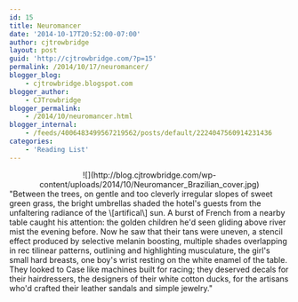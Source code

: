 ```yaml
---
id: 15
title: Neuromancer
date: '2014-10-17T20:52:00-07:00'
author: cjtrowbridge
layout: post
guid: 'http://cjtrowbridge.com/?p=15'
permalink: /2014/10/17/neuromancer/
blogger_blog:
    - cjtrowbridge.blogspot.com
blogger_author:
    - CJTrowbridge
blogger_permalink:
    - /2014/10/neuromancer.html
blogger_internal:
    - /feeds/4006483499567219562/posts/default/2224047560914231436
categories:
    - 'Reading List'
---
```


<center>![](http://blog.cjtrowbridge.com/wp-content/uploads/2014/10/Neuromancer_Brazilian_cover.jpg)</center>"Between the trees, on gentle and too cleverly irregular slopes of sweet green grass, the bright umbrellas shaded the hotel's guests from the unfaltering radiance of the \[artifical\] sun. A burst of French from a nearby table caught his attention: the golden children he'd seen gliding above river mist the evening before. Now he saw that their tans were uneven, a stencil effect produced by selective melanin boosting, multiple shades overlapping in rec tilinear patterns, outlining and highlighting musculature, the girl's small hard breasts, one boy's wrist resting on the white enamel of the table. They looked to Case like machines built for racing; they deserved decals for their hairdressers, the designers of their white cotton ducks, for the artisans who'd crafted their leather sandals and simple jewelry."